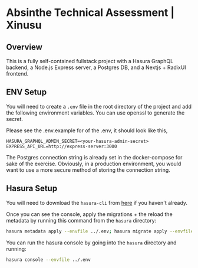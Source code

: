 # Absinthe Technical Assessment | Xinusu

## Overview
This is a fully self-contained fullstack project with a Hasura GraphQL backend, a Node.js Express server, a Postgres DB, and a Nextjs + RadixUI frontend.


## ENV Setup
You will need to create a `.env` file in the root directory of the project and add the following environment variables.
You can use openssl to generate the secret.

Please see the .env.example for of the .env, it should look like this,
```env
HASURA_GRAPHQL_ADMIN_SECRET=<your-hasura-admin-secret>
EXPRESS_API_URL=http://express-server:3000
```
The Postgres connection string is already set in the docker-compose for sake of the exercise.
Obviously, in a production environment, you would want to use a more secure method of storing the connection string.

## Hasura Setup
You will need to download the `hasura-cli` from [here](https://hasura.io/docs/1.0/graphql/manual/hasura-cli/install-hasura-cli.html#install-hasura-cli) if you haven't already.

Once you can see the console, apply the migrations + the reload the metadata by running this command from the `hasura` directory:
```bash
hasura metadata apply --envfile ../.env; hasura migrate apply --envfile ../.env; hasura metadata reload --envfile ../.env
```

You can run the hasura console by going into the `hasura` directory and running:
```bash
hasura console --envfile ../.env
```

